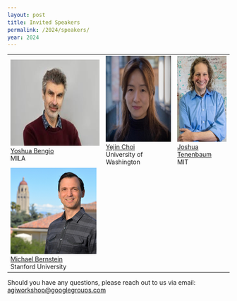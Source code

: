 ```yaml
---
layout: post
title: Invited Speakers
permalink: /2024/speakers/
year: 2024
---
```


<table>
  <tr>
    <td> 
      <img src="/images/people/YoshuaBengio.jpg?raw=true" alt="1" width=auto height=195px><br/>
      <a href="https://yoshuabengio.org">Yoshua Bengio</a><br/>
      MILA
    </td>
    <td> 
      <img src="/images/people/YejinChoi.jpg?raw=true" alt="1" width=auto height=195px><br/>
      <a href="https://homes.cs.washington.edu/~yejin/">Yejin Choi</a><br/>
      University of Washington
    </td>
    <td> 
      <img src="/images/people/JoshuaTenenbaum.jpg?raw=true" alt="1" width=auto height=195px><br/>
      <a href="https://web.mit.edu/cocosci/josh.html">Joshua Tenenbaum</a><br/>
      MIT
    </td>
  </tr> 
  <tr>
    <td> 
      <img src="/images/people/MichaelBernstein.jpg?raw=true" alt="1" width=auto height=195px><br/>
      <a href="https://profiles.stanford.edu/michael-bernstein">Michael Bernstein</a><br/>
      Stanford University
    </td>
  </tr> 
</table>


Should you have any questions, please reach out to us via email:<br>
[agiworkshop@googlegroups.com](mailto:agiworkshop@googlegroups.com)
